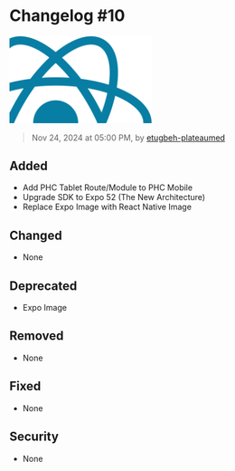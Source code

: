 # Changelog #10

<img src="../images/partial-react-logo.png" width="50%" alt="screenshot" />

> Nov 24, 2024 at 05:00 PM, by [etugbeh-plateaumed](https://github.com/2gbeh)

## Added

- Add PHC Tablet Route/Module to PHC Mobile
- Upgrade SDK to Expo 52 (The New Architecture)
- Replace Expo Image with React Native Image

## Changed

- None

## Deprecated

- Expo Image

## Removed

- None

## Fixed

- None

## Security

- None
